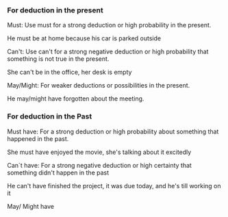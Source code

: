### For deduction in the present

Must: Use must for a strong deduction or high probability in the present. 

He must be at home because his car is parked outside

Can't: Use can't for a strong negative deduction or high probability that something is not true in the present.

She can't be in the office, her desk is empty

May/Might: For weaker deductions or possibilities in the present. 

He may/might have forgotten about the meeting.

### For deduction in the Past

Must have: For a strong deduction or high probability about something that happened in the past.

She must have enjoyed the movie, she's talking about it excitedly

Can´t have: For a strong negative deduction or high certainty that something didn't happen in the past

He can't have finished the project, it was due today, and he's till working on it

May/ Might have
